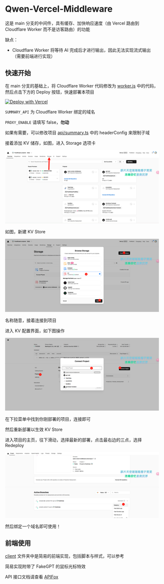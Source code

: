 # Qwen-Vercel-Middleware

这是 main 分支的中间件，具有缓存、加快响应速度（由 Vercel 路由到 Cloudflare Worker 而不是访客路由）的功能

缺点：

- Cloudflare Worker 将等待 AI 完成后才进行输出，因此无法实现流式输出（需要前端进行实现）

## 快速开始

在 main 分支的基础上，将 Cloudflare Worker 代码修改为 [worker.js][1] 中的代码，然后点击下方的 Deploy 按钮，快速部署本项目

[![Deploy with Vercel](https://vercel.com/button)](https://vercel.com/new/clone?repository-url=https%3A%2F%2Fgithub.com%2FFloatSheep%2FQwen-Post-Summary%2Ftree%2Fvercel&env=SUMMARY_API%2CPROXY_ENABLE&envDescription=SUMMARY_API%20%E4%B8%BA%20Cloudflare%20Worker%20%E6%89%80%E7%BB%99%E5%87%BA%E7%9A%84%E5%9F%9F%E5%90%8D%EF%BC%8CPROXY_ENABLE%20%E8%AF%B7%E5%A1%AB%E5%86%99%20false&output-directory=.%2Fdist)

`SUMMARY_API` 为 Cloudflare Worker 绑定的域名

`PROXY_ENABLE` 请填写 false，**勿动**

如果有需要，可以修改项目 [api/summary.ts][3] 中的 headerConfig 来限制子域

接着添加 KV 储存，如图，进入 Storage 选项卡

![image-20240830210554564](assets/image-20240830210554564.png)

如图，新建 KV Store

![image-20240830210823652](assets/image-20240830210823652.png)

名称随意，接着连接到项目

进入 KV 配置界面，如下图操作

![image-20240830211021653](assets/image-20240830211021653.png)

在下拉菜单中找到你刚部署的项目，连接即可

然后重新部署以生效 KV Store

进入项目的主页，往下滑动，选择最新的部署，点击最右边的三点，选择 Redeploy

![image-20240830211334173](assets/image-20240830211334173.png)

然后绑定一个域名即可使用！

## 前端使用

[client][2] 文件夹中是简易的前端实现，包括脚本与样式，可以参考

简易实现附带了 FakeGPT 的鼠标光标特效

API 接口文档请查看 [APIFox][4]

[1]: </worker/worker.js>

[2]: </client>

[3]: </api/summary.ts>

[4]: <https://apifox.com/apidoc/shared-20d0a640-a6d3-40b2-87ba-fddfa1c10cc9>
